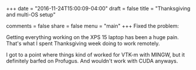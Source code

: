 +++
date = "2016-11-24T15:00:09-04:00"
draft = false
title = "Thanksgiving and multi-OS setup"

comments = false
share = false
menu = "main"
+++
Fixed the problem: 

Getting everything working on the XPS 15 laptop has been a huge pain.
That's what I spent Thanksgiving week doing to work remotely. 

I got to a point where things kind of worked for VTK-m with MINGW, but 
it definitely barfed on Profugus. And wouldn't work with CUDA anyways.


